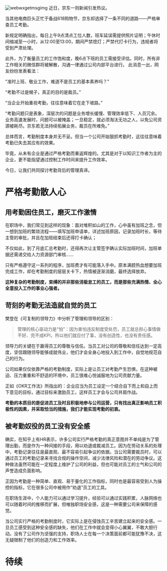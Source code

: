 ![webwxgetmsgimg](https://cdn.statically.io/gh/freedom-blog/picx-images-hosting@master/webwxgetmsgimg.9gwh4v55mv.webp)
近日，京东一则新闻引发热议。

当其他电商巨头正忙于备战618购物节，京东却选择了一条不同的道路——严格审查员工考勤。

新规定明确指出，每日上午9点清点工位人数，班车延误需提供照片证明；午休时间缩减至一小时，从12:00至13:00，期间严禁熄灯；严禁代打卡行为，违规者将受到严肃处理。

此外，为了衡量员工的工作饱和度，晚6点下班的员工需接受评估。同时，所有非工作相关的微信群将被解散，沟通一律通过公司内部平台进行。
此消息一出，网友纷纷发表看法：

“准时上班、敬业工作，难道不是员工的基本素养吗？”

“考勤不过是幌子，真正的目的是裁员。”

“当企业开始重视考勤，往往意味着它在走下坡路。”

“考勤问题只是表象，深层次的问题是业务增长缓慢、管理效率低下、人员冗余。业务高速发展时，问题可以被掩盖；一旦稳定，就必须淘汰无功之人，以免公司资源被耗尽。京东若无法持续拓展业务，裁员在所难免。”

总体而言，考勤制度本身并无不妥。但当一个公司开始狠抓考勤时，这往往意味着考勤已失去其应有的效果。

毕竟，从未有企业是通过严格考勤而重返辉煌的。尤其是对于以知识工作者为主的企业，更不能指望通过控制工作时间来提升工作效率。

今日，让我们共同探讨考勤背后的管理真谛。

# 严格考勤散人心
## 用考勤困住员工，磨灭工作激情
在职场中，我们常见到这样的现象：面对堆积如山的工作，心中虽有加班之念，但一想到加班的繁琐流程——填写加班申请单，详述加班原因，记录加班时长，等待主管的审批，并且在加班结束后还得打卡确认；

不仅如此，到了月底汇总考勤时，还得再次让主管签字确认实际加班时间，加班单据还需递交给人力资源部门审核……

只有严格遵守这一系列的程序，加班费才有可能落入手中。原本满腔热血想要加班完成工作，却在考勤制度的层层关卡下，热情被逐渐消磨，最终选择放弃。

**这种复杂的考勤制度，束缚的并非那些消极怠工的员工，而是那些充满热情、全心全意投入工作的事业心强者。**

## 苛刻的考勤无法造就自觉的员工

樊登在《可复制的领导力》中分析了管理和领导的区别：
> 管理的核心驱动力是“怕”：因为害怕违反制度受处罚，员工就总担心事情做不好、完不成KPI，所以他们就应付了事，没有创造性，也没有责任感。

领导力的关键在于赢得员工的尊敬与信任。当员工对公司的尊敬和信任达到一定高度，坚信跟随领导能够成就伟业，他们才会全身心地投入到工作中，自觉地规范自己的行为。

公司如果仅仅依靠严格的考勤制度，实际上是让员工对考勤产生恐惧，在这种被迫、压力重重和不舒适的环境中，员工很难心悦诚服地为公司贡献力量。

正如《OKR工作法》所指出的：企业应当为员工设定一个结合自下而上和自上而下意见的目标，通过目标来激励员工，这样员工才会与公司并肩作战。

**考勤的本质目的是促进员工及时且积极地参与公司运营，只有找出真正影响员工积极性的因素，并采取恰当的措施，我们才能实现考勤的初衷。**

## 被考勤奴役的员工没有安全感

确实，在知乎上有HR表示，许多公司实行严格考勤的真正意图并不单纯是为了管理出勤，而是作为一种间接的手段，用以劝退或裁减员工。因为在劳动关系的处理中，考勤记录往往是最直观、最不容易引起争议的依据。当公司需要裁员时，可以通过员工的考勤记录来寻找合规的操作空间，减少法律风险和潜在的劳动争议。这种做法虽然可能在一定程度上维护了公司的利益，但也可能对员工的士气和公司的声誉造成负面影响。

正因为考勤是一种简单、直观、易于量化的工作指标，同时也是最容易受到人为操控的指标，它在很多公司中被用作“劝退”员工的工具。

在职场生涯中，个人能力可以通过学习提升，经验可以通过实践积累，人脉网络也可以随着时间的推移而扩展，但唯独职场安全感，这是一种需要公司来保障的感觉。

当公司实行严格的考勤制度时，它实际上是在侵蚀员工辛苦建立起来的安全感。一旦员工感受到这种安全感的缺失，他们在工作中就会变得小心翼翼，不敢大胆行动。没有了公司作为坚强的支持，职场人士在每一个决策面前都可能犹豫不决，这无疑限制了他们的创造力和工作效率。

#  待续